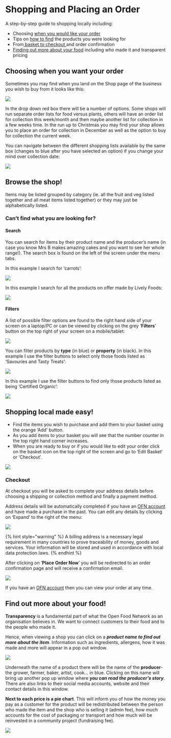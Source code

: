 # Shopping and Placing an Order

A step-by-step guide to shopping locally including:

* Choosing [when you would like your order](shopping-and-placing-an-order.md#choosing-when-you-want-your-order)
* Tips on [how to find](shopping-and-placing-an-order.md#browse-the-shop) the products you were looking for
* From[ basket to checkout ](shopping-and-placing-an-order.md#shopping-local-made-easy)and order confirmation
* [Finding out more about your food](shopping-and-placing-an-order.md#find-out-more-about-your-food) including who made it and transparent pricing

## Choosing when you want your order

Sometimes you may find when you land on the Shop page of the business you wish to buy from it looks like this:

![](https://lh6.googleusercontent.com/CQUxUpMnkf-7IAkNJ8Tb1g4xdtFAbi4aEmgg8tAgWZz-TnXrLuu6zIaEIcCWsee0UmrTRoUeBjQMffG72lWaMyRl11T04XYmHn0Dn7JmjYOOnIw5fhCPA0slHGEy01NaAGSMQn2_)

In the drop down red box there will be a number of options. Some shops will run separate order lists for food versus plants, others will have an order list for collection this week/month and then maybe another list for collection in a few weeks time.  In the run up to Christmas you may find your shop allows you to place an order for collection in December as well as the option to buy for collection the current week.

You can navigate between the different shopping lists available by the same box \(changes to blue after you have selected an option\) if you change your mind over collection date:

![](https://lh3.googleusercontent.com/BzOFJI_NTqrzeMm7gb3Dqty-ziq0DRRknAeV-ROVfRP3GvMg4CF_VgCLQbcWwUnI6Vy8X_XomjijCWtqVZENghwvPbFsMsDUlibSEVhuWeRuGCvkQBxCsUz3j9q3tDB5QlYzIE3A)

## **Browse the shop!**

Items may be listed grouped by category \(ie. all the fruit and veg listed together and all meat items listed together\) or they may just be alphabetically listed.

### **Can’t find what you are looking for?**

#### Search

You can search for items by their product name and the producer’s name \(in case you know Mrs B makes amazing cakes and you want to see her whole range!\).  The search box is found on the left of the screen under the menu tabs.

In this example I search for ‘carrots’:

![](https://lh6.googleusercontent.com/ND2b_4gL1GbBkMJwsZGPJlWqG5uFKHrq3cfjesP30CHTCIbNSZbMHM-ovud1x_8X4q4qfaqSFltUl4uDQ-vevHcYpNED9t3ADVIOL_t1C5oY5iLyBw3wTNxexdXhYJm1kJUb_GyD)

In this example I search for all the products on offer made by Lively Foods:

![](../.gitbook/assets/searchandaddproducer.gif)

#### **Filters**

A list of possible filter options are found to the right hand side of your screen on a laptop/PC or can be viewed by clicking on the grey ‘**Filters**’ button on the top right of your screen on a mobile/tablet:

![](../.gitbook/assets/filtersmobile.png)

You can filter products by **type** \(in blue\) or **property** \(in black\). In this example I use the filter buttons to select only those foods listed as ‘Savouries and Tasty Treats’:

![](https://lh5.googleusercontent.com/IjzMF1LVhlWLd0f-ODf2U-cOydIJ06sFC9Pf1nHhb1fCV-rjjblnoto-sXAQr-6JC4aOwVZ8vygvUuMLPKtZNvMSAEt_m3aEG3pYVTDcjNo3XsunnGw3cRaGmGM_LKO8TRtZJj_n)

In this example I use the filter buttons to find only those products listed as being ‘Certified Organic’:

![](https://lh5.googleusercontent.com/de9BlVBpeBqCVH-mXRMJDNggGIbZmVPmpd64LkNIZyV3oavKMd6kxR_NKWEYcFpqp2bCRpaavKS_If7gsNeY_tX3aICmZ4xaqeiwOjHXzvZKobIwGxeTLCl6xLFcBKtWNBZ38PbW)

## **Shopping local made easy!**

* Find the items you wish to purchase and add them to your basket using the orange ‘Add’ button. 
* As you add items to your basket you will see that the number counter in the top right hand corner increases.
* When you are ready to buy or if you would like to edit your order click on the basket icon on the top right of the screen and go to ‘Edit Basket’ or ‘Checkout’.

![](https://lh3.googleusercontent.com/4E9DlRv1WPxhWy4fGuREBxKpwUaktD8TGbmm8hpu3SeQulzeQkVb86UwJRTG-NTPSUjSwfhyO2tpKVq4gX7A1lXjH47-NpJjMmI1KJpMOIEj_QsV-Yhkt1KoGzMU2_h4redGq04S)

### **Checkout**

At checkout you will be asked to complete your address details before choosing a shipping or collection method and finally a payment method.

Address details will be automatically completed if you have an [OFN account](your-ofn-account.md) and have made a purchase in the past. You can edit any details by clicking on ‘Expand’ to the right of the menu:

![](../.gitbook/assets/checkout.gif)

{% hint style="warning" %}
A billing address is a necessary legal requirement in many countries to prove traceability of money, goods and services. Your information will be stored and used in accordance with local data protection laws.
{% endhint %}

After clicking on ‘**Place Order Now**’ you will be redirected to an order confirmation page and will receive a confirmation email.

![](https://lh4.googleusercontent.com/qU25zk2f_7bBzOMnz9rcphrCPg0A55Prr74wLd4e4om03ez4igJWPiWcKueYajaMy4OYfuQwo11YhPhZv3H47zZ7P0w_2og9OicqZPN0m2g51AOMoxURH1T43GSXVi3TV5TmQNy6)

If you have an [OFN account](your-ofn-account.md) then you can view your order at any time.

## **Find out more about your food!**

**Transparency** is a fundamental part of what the Open Food Network as an organisation believes in. We want to connect customers to their food and to the people who made it.  

Hence, when viewing a shop you can click on a _**product name to find out more about the item**_.  Information such as ingredients, allergens, how it was made and more will appear in a pop out window.

![](https://lh4.googleusercontent.com/BX3_Z08f7ozw0G6z8NUIO1-0HUpXAcTvy5PhlDPla5Jb69-2SDLafL-3nJTKJciePDKrapCU_IzCD9wN4JbTrz3z6DegJ_NWvVIF-uqBni_czs19tuabduly2S5BLymM5H02c4mt)

Underneath the name of a product there will be the name of the **producer**- the grower, farmer, baker, artist, cook… in blue. Clicking on this name will bring up another pop up window where _**you can read the producer’s story**_.  There are also links to their social media accounts, website and their contact details in this window.

**Next to each price is a pie chart**. This will inform you of how the money you pay as a customer for the product will be redistributed between the person who made the item and the shop who is selling it \(admin fee\), how much accounts for the cost of packaging or transport and how much will be reinvested in a community project \(fundraising fee\).

![](../.gitbook/assets/funraisingef.jpg)



